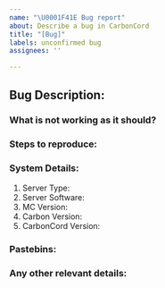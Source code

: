 ```yaml
---
name: "\U0001F41E Bug report"
about: Describe a bug in CarbonCord
title: "[Bug]"
labels: unconfirmed bug
assignees: ''

---
```


<!-- Before continuing, please ensure you are using the latest version of CarbonCord & Carbon and the bug you are about to report still exists. -->

## Bug Description:
### What is not working as it should?

### Steps to reproduce:
<!-- Please describe in as much detail as possible the exact steps needed to reproduce. For example:
1. Install CarbonCord, Carbon, Vault, and LuckPerms
2. Make a channel called 'uncool'
3. Link the channel 'uncool' to Discord
4. Messages are only forwarded to Discord if the user is shadowmuted
-->



### System Details:
<!-- Please describe as many system details as you can -->

1. Server Type:          <!-- Bukkit, Sponge, etc. -->
2. Server Software:    <!-- Paper-163, SpongeForge 2838, etc. -->
3. MC Version:           <!-- 1.16.2, 1.16.3, etc -->
4. Carbon Version:
5. CarbonCord Version: 

### Pastebins:
<!-- If relevant, please include a pastebin of any error logs, startup logs, and Carbon configs. In full, please. -->


### Any other relevant details:
<!-- Anything else that may be pertinent -->
